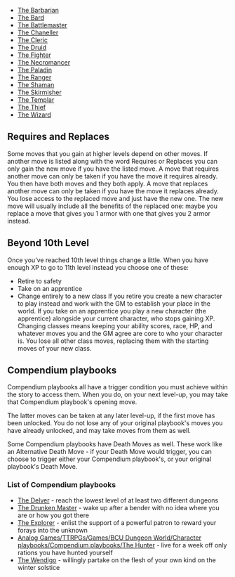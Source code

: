 * [The Barbarian](The%20Barbarian.md)
* [The Bard](The%20Bard.md)
* [The Battlemaster](The%20Battlemaster.md)
* [The Chaneller](The%20Chaneller.md)
* [The Cleric](The%20Cleric.md)
* [The Druid](The%20Druid.md)
* [The Fighter](The%20Fighter.md)
* [The Necromancer](The%20Necromancer.md)
* [The Paladin](The%20Paladin.md)
* [The Ranger](The%20Ranger.md)
* [The Shaman](The%20Shaman.md)
* [The Skirmisher](The%20Skirmisher.md)
* [The Templar](The%20Templar.md)
* [The Thief](The%20Thief.md)
* [The Wizard](The%20Wizard.md)

## Requires and Replaces

Some moves that you gain at higher levels depend on other moves. If another move is listed along with the word Requires or Replaces you can only gain the new move if you have the listed move. 
A move that requires another move can only be taken if you have the move it requires already. You then have both moves and they both apply.
A move that replaces another move can only be taken if you have the move it replaces already. You lose access to the replaced move and just have the new one. The new move will usually include all the benefits of the replaced one: maybe you replace a move that gives you 1 armor with one that gives you 2 armor instead.

## Beyond 10th Level

Once you’ve reached 10th level things change a little. When you have enough XP to go to 11th level instead you choose one of these:

* Retire to safety
* Take on an apprentice
* Change entirely to a new class
  If you retire you create a new character to play instead and work with the GM to establish your place in the world. 
  If you take on an apprentice you play a new character (the apprentice) alongside your current character, who stops gaining XP. 
  Changing classes means keeping your ability scores, race, HP, and whatever moves you and the GM agree are core to who your character is. You lose all other class moves, replacing them with the starting moves of your new class.

## Compendium playbooks

Compendium playbooks all have a trigger condition you must achieve within the story to access them. When you do, on your next level-up, you may take that Compendium playbook's opening move.

The latter moves can be taken at any later level-up, if the first move has been unlocked. You do not lose any of your original playbook's moves you have already unlocked, and may take moves from them as well.

Some Compendium playbooks have Death Moves as well. These work like an Alternative Death Move - if your Death Move would trigger, you can choose to trigger either your Compendium playbook's, or your original playbook's Death Move.

### List of Compendium playbooks

* [The Delver](Compendium%20playbooks/The%20Delver.md) - reach the lowest level of at least two different dungeons
* [The Drunken Master](Compendium%20playbooks/The%20Drunken%20Master.md) - wake up after a bender with no idea where you are or how you got there
* [The Explorer](Compendium%20playbooks/The%20Explorer.md) - enlist the support of a powerful patron to reward your forays into the unknown
* [Analog Games/TTRPGs/Games/BCU Dungeon World/Character playbooks/Compendium playbooks/The Hunter](Compendium%20playbooks/The%20Hunter.md) - live for a week off only rations you have hunted yourself
* [The Wendigo](Compendium%20playbooks/The%20Wendigo.md) - willingly partake on the flesh of your own kind on the winter solstice
